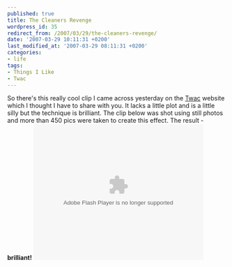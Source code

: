 ```yaml
---
published: true
title: The Cleaners Revenge
wordpress_id: 35
redirect_from: /2007/03/29/the-cleaners-revenge/
date: '2007-03-29 10:11:31 +0200'
last_modified_at: '2007-03-29 08:11:31 +0200'
categories:
- life
tags:
- Things I Like
- Twac
---
```

So there's this really cool clip I came across yesterday on the <a href="http://www.twac.co.za">Twac</a> website which I thought I have to share with you. It lacks a little plot and is a little silly but the technique is brilliant. The clip below was shot using still photos and more than 450 pics were taken to create this effect. The result - <strong>brilliant!</strong>
<object width='390' height='312'><param name='movie' value='http://www.twac.co.za/flvplayer.swf?file=Content/orig1ivVRe.flv&overstretch=false&showdigits=true&autostart=false&image=http://www.twac.co.za/images/twac-preview.jpg&logo=http://www.twac.co.za/images/twac.png&showicons=false&bufferlength=20&volume=100&lightcolor=0x004c97&backcolor=0x000000&frontcolor=0xCCCCCC'></param><param name='wmode' value='transparent'></param><embed src='http://www.twac.co.za/flvplayer.swf?file=Content/orig1ivVRe.flv&overstretch=false&showdigits=true&autostart=false&image=http://www.twac.co.za/images/twac-preview.jpg&logo=http://www.twac.co.za/images/twac.png&showicons=false&bufferlength=20&volume=100&lightcolor=0x004c97&backcolor=0x000000&frontcolor=0xCCCCCC' type='application/x-shockwave-flash' wmode='transparent' width='390' height='312'></embed></object>
